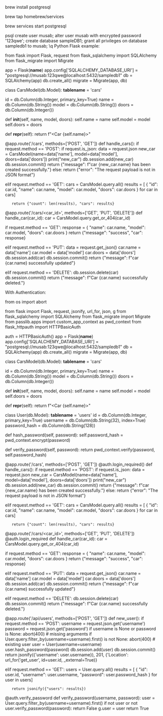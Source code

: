 brew install postgresql

brew tap homebrew/services

brew services start postgresql


psql
create user musab;
alter user musab with encrypted password '123qwe';
create database sampleDB1;
grant all privileges on database sampledb1 to musab;
\q
Python Flask example:



from flask import Flask, request
from flask_sqlalchemy import SQLAlchemy
from flask_migrate import Migrate

app = Flask(__name__)
app.config['SQLALCHEMY_DATABASE_URI'] = "postgresql://musab:123qwe@localhost:5432/sampledb1"
db = SQLAlchemy(app)
db.create_all()
migrate = Migrate(app, db)


class CarsModel(db.Model):
   __tablename__ = 'cars'

   id = db.Column(db.Integer, primary_key=True)
   name = db.Column(db.String())
   model = db.Column(db.String())
   doors = db.Column(db.Integer())

   def __init__(self, name, model, doors):
       self.name = name
       self.model = model
       self.doors = doors

   def __repr__(self):
       return f"<Car {self.name}>"


@app.route('/cars', methods=['POST', 'GET'])
def handle_cars():
   if request.method == 'POST':
       if request.is_json:
           data = request.json
           new_car = CarsModel(name=data['name'], model=data['model'], doors=data['doors'])
           print("new_car")
           db.session.add(new_car)
           db.session.commit()
           return {"message": f"car {new_car.name} has been created successfully."}
       else:
           return {"error": "The request payload is not in JSON format"}

   elif request.method == 'GET':
       cars = CarsModel.query.all()
       results = [
           {
               "id": car.id,
               "name": car.name,
               "model": car.model,
               "doors": car.doors
           } for car in cars]

       return {"count": len(results), "cars": results}


@app.route('/cars/<car_id>', methods=['GET', 'PUT', 'DELETE'])
def handle_car(car_id):
   car = CarsModel.query.get_or_404(car_id)

   if request.method == 'GET':
       response = {
           "name": car.name,
           "model": car.model,
           "doors": car.doors
       }
       return {"message": "success", "car": response}

   elif request.method == 'PUT':
       data = request.get_json()
       car.name = data['name']
       car.model = data['model']
       car.doors = data['doors']
       db.session.add(car)
       db.session.commit()
       return {"message": f"car {car.name} successfully updated"}

   elif request.method == 'DELETE':
       db.session.delete(car)
       db.session.commit()
       return {"message": f"Car {car.name} successfully deleted."}





With Authentication:


from os import abort

from flask import Flask, request, jsonify, url_for, json, g
from flask_sqlalchemy import SQLAlchemy
from flask_migrate import Migrate
from passlib.apps import custom_app_context as pwd_context
from flask_httpauth import HTTPBasicAuth

auth = HTTPBasicAuth()
app = Flask(__name__)
app.config['SQLALCHEMY_DATABASE_URI'] = "postgresql://musab:123qwe@localhost:5432/sampledb1"
db = SQLAlchemy(app)
db.create_all()
migrate = Migrate(app, db)


class CarsModel(db.Model):
   __tablename__ = 'cars'

   id = db.Column(db.Integer, primary_key=True)
   name = db.Column(db.String())
   model = db.Column(db.String())
   doors = db.Column(db.Integer())

   def __init__(self, name, model, doors):
       self.name = name
       self.model = model
       self.doors = doors

   def __repr__(self):
       return f"<Car {self.name}>"


class User(db.Model):
   __tablename__ = 'users'
   id = db.Column(db.Integer, primary_key=True)
   username = db.Column(db.String(32), index=True)
   password_hash = db.Column(db.String(128))

   def hash_password(self, password):
       self.password_hash = pwd_context.encrypt(password)

   def verify_password(self, password):
       return pwd_context.verify(password, self.password_hash)


@app.route('/cars', methods=['POST', 'GET'])
@auth.login_required()
def handle_cars():
   if request.method == 'POST':
       if request.is_json:
           data = request.json
           new_car = CarsModel(name=data['name'], model=data['model'], doors=data['doors'])
           print("new_car")
           db.session.add(new_car)
           db.session.commit()
           return {"message": f"car {new_car.name} has been created successfully."}
       else:
           return {"error": "The request payload is not in JSON format"}

   elif request.method == 'GET':
       cars = CarsModel.query.all()
       results = [
           {
               "id": car.id,
               "name": car.name,
               "model": car.model,
               "doors": car.doors
           } for car in cars]

       return {"count": len(results), "cars": results}


@app.route('/cars/<car_id>', methods=['GET', 'PUT', 'DELETE'])
@auth.login_required
def handle_car(car_id):
   car = CarsModel.query.get_or_404(car_id)

   if request.method == 'GET':
       response = {
           "name": car.name,
           "model": car.model,
           "doors": car.doors
       }
       return {"message": "success", "car": response}

   elif request.method == 'PUT':
       data = request.get_json()
       car.name = data['name']
       car.model = data['model']
       car.doors = data['doors']
       db.session.add(car)
       db.session.commit()
       return {"message": f"car {car.name} successfully updated"}

   elif request.method == 'DELETE':
       db.session.delete(car)
       db.session.commit()
       return {"message": f"Car {car.name} successfully deleted."}


@app.route('/api/users', methods=['POST', 'GET'])
def new_user():
   if request.method == 'POST':
       username = request.json.get('username')
       password = request.json.get('password')
       if username is None or password is None:
           abort(400)  # missing arguments
       if User.query.filter_by(username=username).first() is not None:
           abort(400)  # existing user
       user = User(username=username)
       user.hash_password(password)
       db.session.add(user)
       db.session.commit()
       return jsonify({'username': user.username}), 201, {'Location': url_for('get_user', id=user.id, _external=True)}

   elif request.method == 'GET':
       users = User.query.all()
       results = [
           {
               "id": user.id,
               "username": user.username,
               "password": user.password_hash
           } for user in users]

       return jsonify({"users": results})


@auth.verify_password
def verify_password(username, password):
   user = User.query.filter_by(username=username).first()
   if not user or not user.verify_password(password):
       return False
   g.user = user
   return True

